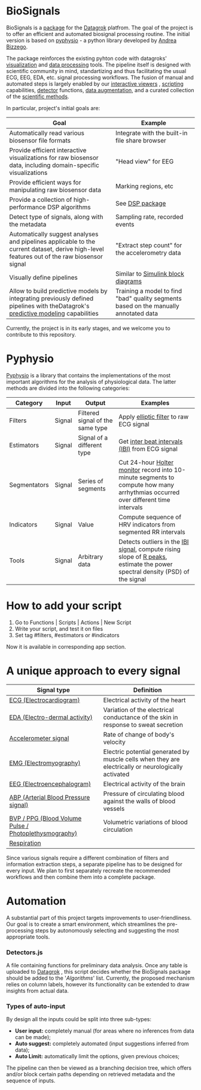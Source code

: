 # BioSignals

BioSignals is a [package](https://datagrok.ai/help/develop/develop#packages) for the [Datagrok](https://datagrok.ai)
platfrom. The goal of the project is to offer an efficient and automated biosignal processing routine. The initial
version is based on [pyphysio](https://github.com/MPBA/pyphysio) - a python library developed
by [Andrea Bizzego](https://www.sciencedirect.com/science/article/pii/S2352711019301839).

The package reinforces the existing pyhton code with
datagroks' [visualization](https://datagrok.ai/help/visualize/viewers)
and [data processing](https://datagrok.ai/help/transform/add-new-column) tools. The pipeline itself is designed with
scientific community in mind, standartizing and thus facilitating the usual ECG, EEG, EDA, etc. signal processing
workflows. The fusion of manual and automated steps is largely enabled by
our [interactive viewers](https://datagrok.ai/help/visualize/viewers)
, [scripting](https://dev.datagrok.ai/help/develop/scripting) capabilities,
[detector](https://datagrok.ai/help/develop/how-to/add-info-panel) functions,
[data augmentation](https://datagrok.ai/help/discover/data-augmentation), and a curated collection of
the [scientific methods](https://datagrok.ai/help/learn/data-science).

In particular, project's initial goals are:

| Goal | Example |
|----|----|
| Automatically read various biosensor file formats | Integrate with the built-in file share browser |
| Provide efficient interactive visualizations for raw biosensor data, including domain-specific visualizations | "Head view" for EEG |
| Provide efficient ways for manipulating raw biosensor data | Marking regions, etc |
| Provide a collection of high-performance DSP algorithms | See [DSP package](https://github.com/datagrok-ai/public/tree/master/packages/DSP) |
| Detect type of signals, along with the metadata | Sampling rate, recorded events |
| Automatically suggest analyses and pipelines applicable to the current dataset, derive high-level features out of the raw biosensor signal | "Extract step count" for the accelerometry data |
| Visually define pipelines | Similar to [Simulink block diagrams](https://www.mathworks.com/help/simulink/slref/simulink-concepts-models.html) |
| Allow to build predictive models by integrating previously defined pipelines with theDatagrok's [predictive modeling](https://datagrok.ai/help/learn/predictive-modeling) capabilities | Training a model to find "bad" quality segments based on the manually annotated data |

Currently, the project is in its early stages, and we welcome you to contribute to this repository.

# Pyphysio

[Pyphysio](https://github.com/MPBA/pyphysio) is a library that contains the implementations of the most important
algorithms for the analysis of physiological data. The latter methods are divided into the following categories:

| Category | Input | Output | Examples |
|----|----|----|----|
| Filters | Signal | Filtered signal of the same type | Apply [elliptic filter](https://en.wikipedia.org/wiki/Elliptic_filter) to raw ECG signal |
| Estimators | Signal | Signal of a different type | Get [inter beat intervals (IBI)](https://en.wikipedia.org/wiki/Heart_rate_variability#Variation) from ECG signal |
| Segmentators | Signal | Series of segments | Cut 24-hour [Holter monitor](https://en.wikipedia.org/wiki/Holter_monitor) record into 10-minute segments to compute how many arrhythmias occurred over different time intervals |
| Indicators | Signal | Value | Compute sequence of HRV indicators from segmented RR intervals |
| Tools | Signal | Arbitrary data | Detects outliers in the [IBI signal](https://en.wikipedia.org/wiki/Heart_rate_variability#Variation), compute rising slope of [R peaks](https://en.wikipedia.org/wiki/QRS_complex), estimate the power spectral density (PSD) of the signal |

# How to add your script

1. Go to Functions | Scripts | Actions | New <yourScriptLanguage> Script
2. Write your script, and test it on files
3. Set tag #filters, #estimators or #indicators

Now it is available in corresponding app section.

# A unique approach to every signal

| Signal type | Definition |
|----|----|
| [ECG (Electrocardiogram)](https://www.ahajournals.org/doi/full/10.1161/01.cir.93.5.1043) | Electrical activity of the heart |
| [EDA (Electro-dermal activity)](https://www.biopac.com/wp-content/uploads/EDA-SCR-Analysis.pdf) | Variation of the electrical conductance of the skin in response to sweat secretion |
| [Accelerometer signal](https://en.wikipedia.org/wiki/Accelerometer) | Rate of change of body's velocity |
| [EMG (Electromyography)](https://en.wikipedia.org/wiki/Electromyography) | Electric potential generated by muscle cells when they are electrically or neurologically activated |
| [EEG (Electroencephalogram)](https://www.kiv.zcu.cz/site/documents/verejne/vyzkum/publikace/technicke-zpravy/2013/tr-2013-02.pdf) | Electrical activity of the brain |
| [ABP (Arterial Blood Pressure signal)](https://en.wikipedia.org/wiki/Blood_pressure) | Pressure of circulating blood against the walls of blood vessels |
| [BVP / PPG (Blood Volume Pulse / Photoplethysmography)](https://en.wikipedia.org/wiki/Photoplethysmogram) | Volumetric variations of blood circulation |
| [Respiration](https://en.wikipedia.org/wiki/Respiratory_rate) | |

Since various signals require a different combination of filters and information extraction steps, a separate pipeline
has to be designed for every input. We plan to first separately recreate the recommended workflows and then combine them
into a complete package.

# Automation

A substantial part of this project targets improvements to user-friendliness. Our goal is to create a smart environment,
which streamlines the pre-processing steps by autonomously selecting and suggesting the most appropriate tools.

### Detectors.js

A file containing functions for preliminary data analysis. Once any table is uploaded to [Datagrok](https://datagrok.ai)
, this script decides whether the BioSignals package should be added to the '*Algorithms*' list. Currently, the proposed
mechanism relies on column labels, however its functionality can be extended to draw insights from actual data.

### Types of auto-input

By design all the inputs could be split into three sub-types:

* **User input:** completely manual (for areas where no inferences from data can be made);
* **Auto suggest:** completely automated (input suggestions inferred from data);
* **Auto Limit:** automatically limit the options, given previous choices;

The pipeline can then be viewed as a branching decision tree, which offers and/or block certain paths depending on
retrieved metadata and the sequence of inputs.